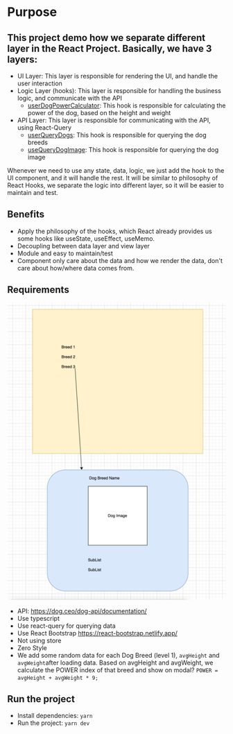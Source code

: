 # Purpose
This project demo how we separate different layer in the React Project. 
Basically, we have 3 layers:
- 
- UI Layer: This layer is responsible for rendering the UI, and handle the user interaction
- Logic Layer (hooks): This layer is responsible for handling the business logic, and communicate with the API
  - [userDogPowerCalculator](https://github.com/trinhngocdieu/react-design-pattern/blob/main/hooks/useDogPower.ts#L3): This hook is responsible for calculating the power of the dog, based on the height and weight
- API Layer: This layer is responsible for communicating with the API, using React-Query
  - [userQueryDogs](https://github.com/trinhngocdieu/react-design-pattern/blob/main/queries/useQueryDogs.ts): This hook is responsible for querying the dog breeds
  - [useQueryDogImage](https://github.com/trinhngocdieu/react-design-pattern/blob/main/queries/useQueryDogImage.ts): This hook is responsible for querying the dog image

Whenever we need to use any state, data, logic, we just add the hook to the UI component, and it will handle the rest.
It will be similar to philosophy of React Hooks, we separate the logic into different layer, so it will be easier to maintain and test.

## Benefits
- Apply the philosophy of the hooks, which React already provides us some hooks like useState, useEffect, useMemo.
- Decoupling between data layer and view layer
- Module and easy to maintain/test
- Component only care about the data and how we render the data, don't care about how/where data comes from.

## Requirements

![img.png](statics%2Fimg.png)

- API: https://dog.ceo/dog-api/documentation/
- Use typescript
- Use react-query for querying data
- Use React Bootstrap https://react-bootstrap.netlify.app/
- Not using store
- Zero Style
- We add some random data for each Dog Breed (level 1), `avgHeight` and `avgWeight`after loading data.
  Based on avgHeight and avgWeight, we calculate the POWER index of that breed and show on modal?
 ```POWER = avgHeight + avgWeight * 9;```

## Run the project
- Install dependencies: `yarn`
- Run the project: `yarn dev`

